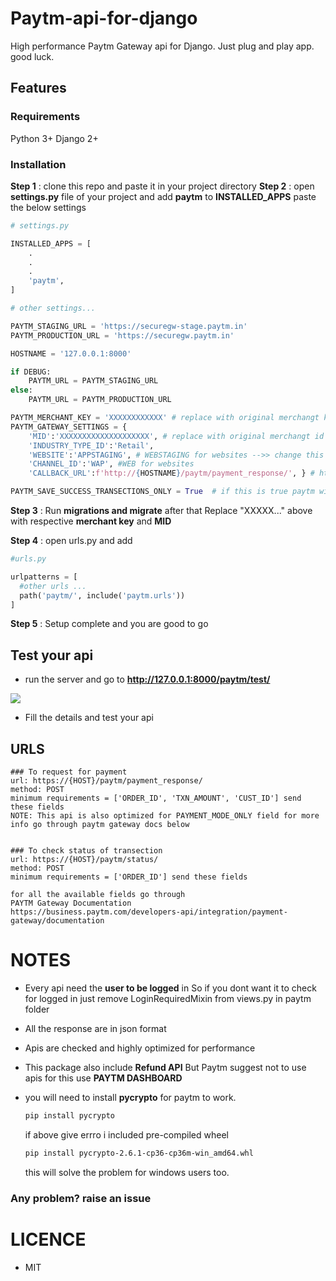 # Paytm-api-for-django
High performance Paytm Gateway api for Django. Just plug and play app. good luck.

## Features

### Requirements
Python 3+
Django 2+

### Installation
**Step 1** : clone this repo and paste it in your project directory
**Step 2** : open **settings.py** file of your project and add **paytm** to **INSTALLED_APPS** paste the below settings

```python
# settings.py

INSTALLED_APPS = [
    .
    .
    .
    'paytm',
]

# other settings...

PAYTM_STAGING_URL = 'https://securegw-stage.paytm.in'
PAYTM_PRODUCTION_URL = 'https://securegw.paytm.in'

HOSTNAME = '127.0.0.1:8000'

if DEBUG:
    PAYTM_URL = PAYTM_STAGING_URL
else:
    PAYTM_URL = PAYTM_PRODUCTION_URL

PAYTM_MERCHANT_KEY = 'XXXXXXXXXXXX' # replace with original merchangt key
PAYTM_GATEWAY_SETTINGS = {
    'MID':'XXXXXXXXXXXXXXXXXXXX', # replace with original merchangt id or MID
    'INDUSTRY_TYPE_ID':'Retail',
    'WEBSITE':'APPSTAGING', # WEBSTAGING for websites -->> change this with production variables
    'CHANNEL_ID':'WAP', #WEB for websites
    'CALLBACK_URL':f'http://{HOSTNAME}/paytm/payment_response/', } # https:// if you are on production server

PAYTM_SAVE_SUCCESS_TRANSECTIONS_ONLY = True  # if this is true paytm will save only successful transection else it willsave all transections
```
**Step 3** : Run **migrations and migrate** after that Replace "XXXXX..." above with respective **merchant key** and **MID**

**Step 4** : open urls.py and add
```python
#urls.py

urlpatterns = [
  #other urls ...
  path('paytm/', include('paytm.urls'))
]
```

**Step 5** : Setup complete and you are good to go

## Test your api

 - run the server and go to **http://127.0.0.1:8000/paytm/test/**
 
 ![](https://lh5.googleusercontent.com/aLLJJWemvZr-KaOtQhz-yxMx55Cvx0f2uCRZJdGpedPwk0BUshaitkPGKd6JifD7gd8FBf3BDYU6YQCoqm93=w1920-h976)
 
 - Fill the details and test your api
 
 
## URLS
    ### To request for payment
    url: https://{HOST}/paytm/payment_response/ 
    method: POST
    minimum requirements = ['ORDER_ID', 'TXN_AMOUNT', 'CUST_ID'] send these fields
    NOTE: This api is also optimized for PAYMENT_MODE_ONLY field for more info go through paytm gateway docs below
    
    
    ### To check status of transection
    url: https://{HOST}/paytm/status/
    method: POST
    minimum requirements = ['ORDER_ID'] send these fields
    
    for all the available fields go through
    PAYTM Gateway Documentation
    https://business.paytm.com/developers-api/integration/payment-gateway/documentation


# NOTES 
- Every api need the **user to be logged** in So if you dont want it to check for logged in just remove LoginRequiredMixin from views.py in paytm folder
- All the response are in json format
- Apis are checked and highly optimized for performance
- This package also include **Refund API** But Paytm suggest not to use apis for this use **PAYTM DASHBOARD**
- you will need to install **pycrypto** for paytm to work.  
    ```sh
    pip install pycrypto
    ```
    if above give errro i included pre-compiled wheel
    
    ```sh
    pip install pycrypto-2.6.1-cp36-cp36m-win_amd64.whl
    ```
    this will solve the problem for windows users too.

### Any problem? raise an issue

# LICENCE
 - MIT
